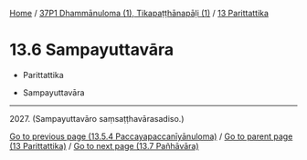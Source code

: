 
[Home](/) / [37P1 Dhammānuloma (1), Tikapaṭṭhānapāḷi (1)](../../37P1.md) / [13 Parittattika](../13.md)

# 13.6 Sampayuttavāra

* Parittattika

* Sampayuttavāra

---

2027\. (Sampayuttavāro saṃsaṭṭhavārasadiso.)



[Go to previous page (13.5.4 Paccayapaccanīyānuloma)](13.5/13.5.4.md) / [Go to parent page (13 Parittattika)](../13.md) / [Go to next page (13.7 Pañhāvāra)](13.7.md)


